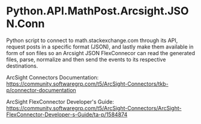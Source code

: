 # Python.API.MathPost.Arcsight.JSON.Conn
Python script to connect to math.stackexchange.com through its API, request posts in a specific format (JSON), and lastly make them available in form of son files so an Arcsight JSON FlexConnecor can read the generated files, parse, normalize and then send the events to its respective destinations.

ArcSight Connectors Documentation:
https://community.softwaregrp.com/t5/ArcSight-Connectors/tkb-p/connector-documentation

ArcSight FlexConnector Developer's Guide:
https://community.softwaregrp.com/t5/ArcSight-Connectors/ArcSight-FlexConnector-Developer-s-Guide/ta-p/1584874
